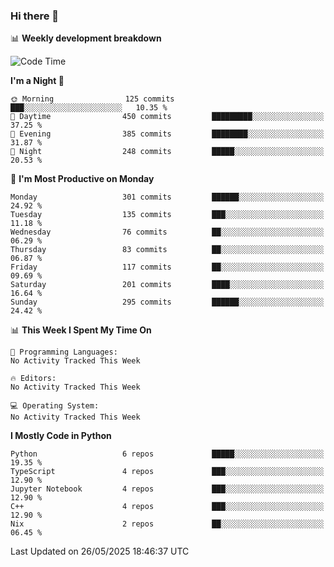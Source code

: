 ### Hi there 👋

📊 **Weekly development breakdown**
<!--START_SECTION:waka-->
![Code Time](http://img.shields.io/badge/Code%20Time-394%20hrs%2055%20mins-blue)

**I'm a Night 🦉** 

```text
🌞 Morning                125 commits         ███░░░░░░░░░░░░░░░░░░░░░░   10.35 % 
🌆 Daytime                450 commits         █████████░░░░░░░░░░░░░░░░   37.25 % 
🌃 Evening                385 commits         ████████░░░░░░░░░░░░░░░░░   31.87 % 
🌙 Night                  248 commits         █████░░░░░░░░░░░░░░░░░░░░   20.53 % 
```
📅 **I'm Most Productive on Monday** 

```text
Monday                   301 commits         ██████░░░░░░░░░░░░░░░░░░░   24.92 % 
Tuesday                  135 commits         ███░░░░░░░░░░░░░░░░░░░░░░   11.18 % 
Wednesday                76 commits          ██░░░░░░░░░░░░░░░░░░░░░░░   06.29 % 
Thursday                 83 commits          ██░░░░░░░░░░░░░░░░░░░░░░░   06.87 % 
Friday                   117 commits         ██░░░░░░░░░░░░░░░░░░░░░░░   09.69 % 
Saturday                 201 commits         ████░░░░░░░░░░░░░░░░░░░░░   16.64 % 
Sunday                   295 commits         ██████░░░░░░░░░░░░░░░░░░░   24.42 % 
```


📊 **This Week I Spent My Time On** 

```text
💬 Programming Languages: 
No Activity Tracked This Week

🔥 Editors: 
No Activity Tracked This Week

💻 Operating System: 
No Activity Tracked This Week
```

**I Mostly Code in Python** 

```text
Python                   6 repos             █████░░░░░░░░░░░░░░░░░░░░   19.35 % 
TypeScript               4 repos             ███░░░░░░░░░░░░░░░░░░░░░░   12.90 % 
Jupyter Notebook         4 repos             ███░░░░░░░░░░░░░░░░░░░░░░   12.90 % 
C++                      4 repos             ███░░░░░░░░░░░░░░░░░░░░░░   12.90 % 
Nix                      2 repos             ██░░░░░░░░░░░░░░░░░░░░░░░   06.45 % 
```




 Last Updated on 26/05/2025 18:46:37 UTC
<!--END_SECTION:waka-->
<!--
**R-enanVieira/R-enanVieira** is a ✨ _special_ ✨ repository because its `README.md` (this file) appears on your GitHub profile.

Here are some ideas to get you started:

- 🔭 I’m currently working on ...
- 🌱 I’m currently learning ...
- 👯 I’m looking to collaborate on ...
- 🤔 I’m looking for help with ...
- 💬 Ask me about ...
- 📫 How to reach me: ...
- 😄 Pronouns: ...
- ⚡ Fun fact: ...
-->
